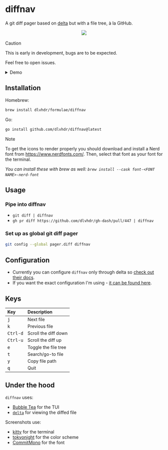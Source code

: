 # diffnav

A git diff pager based on [delta](https://github.com/dandavison/delta) but with a file tree, à la GitHub.

<p align="center">
  <img width="750" src="https://github.com/user-attachments/assets/3148be62-830a-484c-9256-2129ff10ca13" />
</p>

> [!CAUTION]
> This is early in development, bugs are to be expected.
>
> Feel free to open issues.

<details>
  <summary>Demo</summary>
  <img src="https://github.com/dlvhdr/diffnav/blob/74c3f341797ab121ce8edf785ef63e00075ce040/out.gif" />
</details>

## Installation

Homebrew:

```sh
brew install dlvhdr/formulae/diffnav
```

Go:

```sh
go install github.com/dlvhdr/diffnav@latest
```

> [!NOTE]
> To get the icons to render properly you should download and install a Nerd font from https://www.nerdfonts.com/. Then, select that font as your font for the terminal.
>
> _You can install these with brew as well: `brew install --cask font-<FONT NAME>-nerd-font`_

## Usage

### Pipe into diffnav

- `git diff | diffnav`
- `gh pr diff https://github.com/dlvhdr/gh-dash/pull/447 | diffnav`

### Set up as global git diff pager

```bash
git config --global pager.diff diffnav
```

## Configuration

- Currently you can configure `diffnav` only through delta so [check out their docs](https://dandavison.github.io/delta/configuration.html).
- If you want the exact configuration I'm using - [it can be found here](https://github.com/dlvhdr/diffnav/blob/main/cfg/delta.conf).

## Keys

| Key               | Description          |
| :---------------- | :------------------- |
| <kbd>j</kbd>      | Next file            |
| <kbd>k</kbd>      | Previous file        |
| <kbd>Ctrl-d</kbd> | Scroll the diff down |
| <kbd>Ctrl-u</kbd> | Scroll the diff up   |
| <kbd>e</kbd>      | Toggle the file tree |
| <kbd>t</kbd>      | Search/go-to file    |
| <kbd>y</kbd>      | Copy file path       |
| <kbd>q</kbd>      | Quit                 |

## Under the hood

`diffnav` uses:

- [Bubble Tea](https://github.com/charmbracelet/bubbletea) for the TUI
- [`delta`](https://github.com/dandavison/delta) for viewing the diffed file

Screenshots use:

- [kitty](https://sw.kovidgoyal.net/kitty/) for the terminal
- [tokyonight](https://github.com/folke/tokyonight.nvim) for the color scheme
- [CommitMono](https://www.nerdfonts.com/font-downloads) for the font

